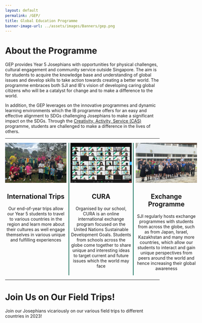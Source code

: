 ```yaml
---
layout: default
permalink: /GEP/
title: Global Education Programme
banner-image-url: ../assets/images/Banners/gep.png
---
```

<style>
    .GEP-column-container {
        display: flex;
        flex-direction: row;
        justify-content: space-evenly;
        gap: 7px;  
    }

    .GEP-column-item {
        flex-grow: 1;
        flex: 1;
        text-align: center;
        min-width: 200px;
    }

    #GEP-column-item-middle {
        border-left: 2px solid #00664F;
        padding-left: 0.25rem;
        border-right: 2px solid #00664F;
        padding-right: 0.25rem;
    }

    .gep-image {
        max-width: 100%;
        height: auto;
        object-fit: contain;
    }

    @media only screen and (max-width: 500px) {
        .GEP-column-container {
            display: flex;
            flex-direction: column;
            justify-content: space-evenly;
            gap: 7px;  
            flex-wrap: wrap;
        }

        .img-GEP {
            max-width: 100%;
            width: auto;
            height: auto;
            object-fit: contain;
        }

        #GEP-column-item-middle {
            border-left: 0px solid #00664F;
            padding-left: 0rem;
            border-right: 0px solid #00664F;
            padding-right: 0rem;
        }
    }

</style>

# About the Programme

GEP provides Year 5 Josephians with opportunities for physical challenges, cultural engagement and community service outside Singapore. The aim is for students to acquire the knowledge base and understanding of global issues and develop skills to take action towards creating a better world. The programme embraces both SJI and IB's vision of developing caring global citizens who will be a catalyst for change and to make a difference to the world.

In addition, the GEP leverages on the innovative programmes and dynamic learning environments which the IB programme offers for an easy and effective alignment to SDGs challenging Josephians to make a significant impact on the SDGs. Through the [Creativity, Activity, Service (CAS)](https://www.sji.edu.sg/programmes/student-development-programmes/creativity-activity-service-cas/) programme, students are challenged to make a difference in the lives of others.

---

<div class="GEP-column-container">
    <div class="GEP-column-item">
        <img src="../assets/images/GEP/international-trips.png" class="gep-image">
        <h2>International Trips</h2>
        <p>Our end-of-year trips allow our Year 5 students to travel to various countries in the region and learn more about their cultures as well engage themselves in various unique and fulfilling experiences</p>
    </div>
    <div class="GEP-column-item" id="GEP-column-item-middle">
        <img src="../assets/images/GEP/cura.png"  class="gep-image">
        <h2>CURA</h2>
        <p>Organised by our school, CURA is an online international exchange program focused on the United Nations Sustainable Development Goals. Students from schools across the globe come together to share unique and interesting ideas to target current and future issues which the world may face</p>
    </div>
    <div class="GEP-column-item">
        <img src="../assets/images/GEP/exchange-programs.jpg" class="gep-image">
        <h2>Exchange Programme</h2>
        <p>SJI regularly hosts exchange programmes with students from across the globe, such as from Japan, Israel, Kazakhstan and many more countries, which allow our students to interact and gain unique perspectives from peers around the world and hence increasing their global awareness</p>
    </div>
</div>

---

# Join Us on Our Field Trips!
Join our Josephians vicariously on our various field trips to different countries in 2023!